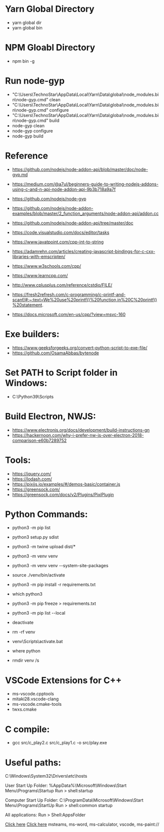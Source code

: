 # Yarn Global Directory

- yarn global dir
- yarn global bin

# NPM Gloabl Directory

- npm bin -g

# Run node-gyp

- "C:\Users\TechnoStar\AppData\Local\Yarn\Data\global\node_modules\.bin\node-gyp.cmd" clean
- "C:\Users\TechnoStar\AppData\Local\Yarn\Data\global\node_modules\.bin\node-gyp.cmd" configure
- "C:\Users\TechnoStar\AppData\Local\Yarn\Data\global\node_modules\.bin\node-gyp.cmd" build
- node-gyp clean
- node-gyp configure
- node-gyp build

# Reference

- https://github.com/nodejs/node-addon-api/blob/master/doc/node-gyp.md

- https://medium.com/@a7ul/beginners-guide-to-writing-nodejs-addons-using-c-and-n-api-node-addon-api-9b3b718a9a7f

- https://github.com/nodejs/node-gyp

- https://github.com/nodejs/node-addon-examples/blob/master/2_function_arguments/node-addon-api/addon.cc

- https://github.com/nodejs/node-addon-api/tree/master/doc

- https://code.visualstudio.com/docs/editor/tasks

- https://www.javatpoint.com/cpp-int-to-string

- https://adamrehn.com/articles/creating-javascript-bindings-for-c-cxx-libraries-with-emscripten/

- https://www.w3schools.com/cpp/

- https://www.learncpp.com/

- http://www.cplusplus.com/reference/cstdio/FILE/

- https://fresh2refresh.com/c-programming/c-printf-and-scanf/#:~:text=We%20use%20printf()%20function,in%20C%20printf()%20statement.

- https://docs.microsoft.com/en-us/cpp/?view=msvc-160

# Exe builders:

- https://www.geeksforgeeks.org/convert-python-script-to-exe-file/
- https://github.com/OsamaAbbas/bytenode

# Set PATH to Script folder in Windows:

- C:\Python39\Scripts

# Build Electron, NWJS:

- https://www.electronjs.org/docs/development/build-instructions-gn
- https://hackernoon.com/why-i-prefer-nw-js-over-electron-2018-comparison-e60b7289752

# Tools:

- https://jquery.com/
- https://lodash.com/
- https://pixijs.io/examples/#/demos-basic/container.js
- https://greensock.com/
- https://greensock.com/docs/v2/Plugins/PixiPlugin

# Python Commands:

- python3 -m pip list
- python3 setup.py sdist
- python3 -m twine upload dist/\*

- python3 -m venv venv
- python3 -m venv venv --system-site-packages
- source ./venv/bin/activate
- python3 -m pip install -r requirements.txt
- which python3
- python3 -m pip freeze > requirements.txt
- python3 -m pip list --local
- deactivate
- rm -rf venv

- venv\Scripts\activate.bat
- where python
- rmdir venv /s

# VSCode Extensions for C++

- ms-vscode.cpptools
- mitaki28.vscode-clang
- ms-vscode.cmake-tools
- twxs.cmake

# C compile:

- gcc src/c_play2.c src/c_play1.c -o src/play.exe

# Useful paths:

C:\Windows\System32\Drivers\etc\hosts

User Start Up Folder:
%AppData%\Microsoft\Windows\Start Menu\Programs\Startup
Run > shell:startup

Computer Start Up Folder:
C:\ProgramData\Microsoft\Windows\Start Menu\Programs\StartUp
Run > shell:common startup

All applications:
Run > Shell:AppsFolder

<a href="messenger://">Click here</a>
<a href="ms-settings:emailandaccounts">Click here</a>
msteams, ms-word, ms-calculator, vscode, ms-paint://

